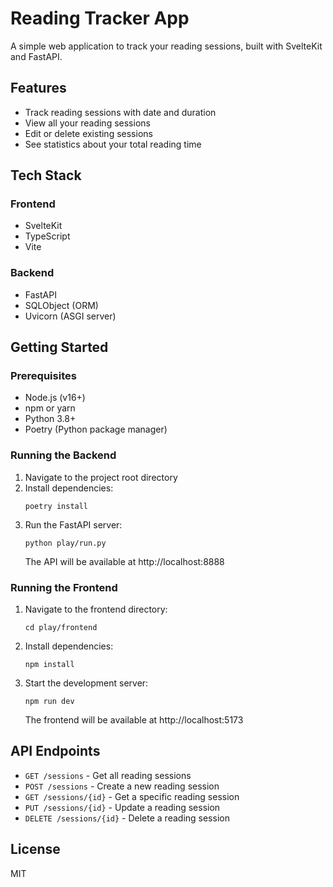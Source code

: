 # Reading Tracker App

A simple web application to track your reading sessions, built with SvelteKit and FastAPI.

## Features

- Track reading sessions with date and duration
- View all your reading sessions
- Edit or delete existing sessions
- See statistics about your total reading time

## Tech Stack

### Frontend
- SvelteKit
- TypeScript
- Vite

### Backend
- FastAPI
- SQLObject (ORM)
- Uvicorn (ASGI server)

## Getting Started

### Prerequisites

- Node.js (v16+)
- npm or yarn
- Python 3.8+
- Poetry (Python package manager)

### Running the Backend

1. Navigate to the project root directory
2. Install dependencies:
   ```
   poetry install
   ```
3. Run the FastAPI server:
   ```
   python play/run.py
   ```
   The API will be available at http://localhost:8888

### Running the Frontend

1. Navigate to the frontend directory:
   ```
   cd play/frontend
   ```
2. Install dependencies:
   ```
   npm install
   ```
3. Start the development server:
   ```
   npm run dev
   ```
   The frontend will be available at http://localhost:5173

## API Endpoints

- `GET /sessions` - Get all reading sessions
- `POST /sessions` - Create a new reading session
- `GET /sessions/{id}` - Get a specific reading session
- `PUT /sessions/{id}` - Update a reading session
- `DELETE /sessions/{id}` - Delete a reading session

## License

MIT
